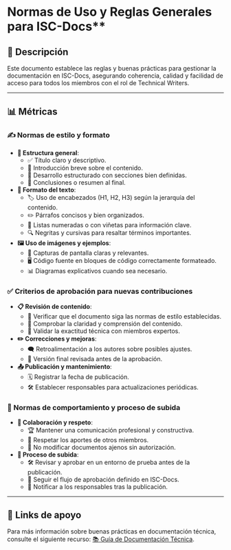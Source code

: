 # Normas de Uso y Reglas Generales para ISC-Docs**

## 📝 Descripción

Este documento establece las reglas y buenas prácticas para gestionar la documentación en ISC-Docs, asegurando coherencia, calidad y facilidad de acceso para todos los miembros con el rol de Technical Writers.

---

## 📊 Métricas

### ✍️ Normas de estilo y formato
- **📌 Estructura general**: 
  - ✅ Título claro y descriptivo.
  - 📖 Introducción breve sobre el contenido.
  - 📂 Desarrollo estructurado con secciones bien definidas.
  - 📌 Conclusiones o resumen al final.
- **📝 Formato del texto**:
  - 🏷️ Uso de encabezados (H1, H2, H3) según la jerarquía del contenido.
  - ✏️ Párrafos concisos y bien organizados.
  - 🔢 Listas numeradas o con viñetas para información clave.
  - 🔍 Negritas y cursivas para resaltar términos importantes.
- **🖼️ Uso de imágenes y ejemplos**:
  - 📸 Capturas de pantalla claras y relevantes.
  - 🖥️ Código fuente en bloques de código correctamente formateado.
  - 📊 Diagramas explicativos cuando sea necesario.

### ✅ Criterios de aprobación para nuevas contribuciones
- **📋 Revisión de contenido**:
  - 🧐 Verificar que el documento siga las normas de estilo establecidas.
  - 📢 Comprobar la claridad y comprensión del contenido.
  - 🔬 Validar la exactitud técnica con miembros expertos.
- **✏️ Correcciones y mejoras**:
  - 🗨️ Retroalimentación a los autores sobre posibles ajustes.
  - 🏁 Versión final revisada antes de la aprobación.
- **📤 Publicación y mantenimiento**:
  - 🗓️ Registrar la fecha de publicación.
  - 🛠️ Establecer responsables para actualizaciones periódicas.

### 🤝 Normas de comportamiento y proceso de subida
- **💬 Colaboración y respeto**:
  - 🏆 Mantener una comunicación profesional y constructiva.
  - 🤝 Respetar los aportes de otros miembros.
  - 🚫 No modificar documentos ajenos sin autorización.
- **📂 Proceso de subida**:
  - 🛠️ Revisar y aprobar en un entorno de prueba antes de la publicación.
  - 📜 Seguir el flujo de aprobación definido en ISC-Docs.
  - 📣 Notificar a los responsables tras la publicación.

---

## 🔗 Links de apoyo
Para más información sobre buenas prácticas en documentación técnica, consulte el siguiente recurso: [📚 Guía de Documentación Técnica](https://www.arsys.es/blog/hacer-documentacion-tecnica-software#tree-3).

